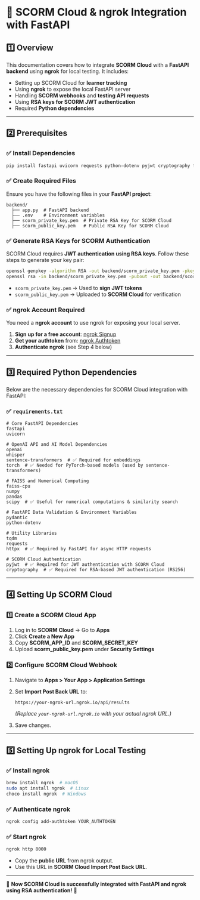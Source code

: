 # 📌 SCORM Cloud & ngrok Integration with FastAPI

## **1️⃣ Overview**
This documentation covers how to integrate **SCORM Cloud** with a **FastAPI backend** using **ngrok** for local testing. It includes:
- Setting up SCORM Cloud for **learner tracking**
- Using **ngrok** to expose the local FastAPI server
- Handling **SCORM webhooks** and **testing API requests**
- Using **RSA keys for SCORM JWT authentication**
- Required **Python dependencies**

---

## **2️⃣ Prerequisites**
### ✅ **Install Dependencies**
```bash
pip install fastapi uvicorn requests python-dotenv pyjwt cryptography faiss-cpu numpy sentence-transformers httpx pandas scipy tqdm
```

### ✅ **Create Required Files**
Ensure you have the following files in your **FastAPI project**:
```
backend/
  ├── app.py  # FastAPI backend
  ├── .env    # Environment variables
  ├── scorm_private_key.pem  # Private RSA Key for SCORM Cloud
  ├── scorm_public_key.pem   # Public RSA Key for SCORM Cloud
```

### ✅ **Generate RSA Keys for SCORM Authentication**
SCORM Cloud requires **JWT authentication using RSA keys**. Follow these steps to generate your key pair:
```bash
openssl genpkey -algorithm RSA -out backend/scorm_private_key.pem -pkeyopt rsa_keygen_bits:2048
openssl rsa -in backend/scorm_private_key.pem -pubout -out backend/scorm_public_key.pem
```
- `scorm_private_key.pem` → Used to **sign JWT tokens**
- `scorm_public_key.pem` → Uploaded to **SCORM Cloud** for verification

### ✅ **ngrok Account Required**
You need a **ngrok account** to use ngrok for exposing your local server.
1. **Sign up for a free account**: [ngrok Signup](https://dashboard.ngrok.com/signup)
2. **Get your authtoken** from: [ngrok Authtoken](https://dashboard.ngrok.com/get-started/your-authtoken)
3. **Authenticate ngrok** (see Step 4 below)

---

## **3️⃣ Required Python Dependencies**
Below are the necessary dependencies for SCORM Cloud integration with FastAPI:

### ✅ **`requirements.txt`**
```plaintext
# Core FastAPI Dependencies
fastapi
uvicorn

# OpenAI API and AI Model Dependencies
openai
whisper
sentence-transformers  # ✅ Required for embeddings
torch  # ✅ Needed for PyTorch-based models (used by sentence-transformers)

# FAISS and Numerical Computing
faiss-cpu
numpy
pandas
scipy  # ✅ Useful for numerical computations & similarity search

# FastAPI Data Validation & Environment Variables
pydantic
python-dotenv

# Utility Libraries
tqdm
requests
httpx  # ✅ Required by FastAPI for async HTTP requests

# SCORM Cloud Authentication
pyjwt  # ✅ Required for JWT authentication with SCORM Cloud
cryptography  # ✅ Required for RSA-based JWT authentication (RS256)
```

---

## **4️⃣ Setting Up SCORM Cloud**
### **1️⃣ Create a SCORM Cloud App**
1. Log in to **SCORM Cloud** → Go to **Apps**
2. Click **Create a New App**
3. Copy **SCORM_APP_ID** and **SCORM_SECRET_KEY**
4. Upload **scorm_public_key.pem** under **Security Settings**

### **2️⃣ Configure SCORM Cloud Webhook**
1. Navigate to **Apps > Your App > Application Settings**
2. Set **Import Post Back URL** to:
   ```
   https://your-ngrok-url.ngrok.io/api/results
   ```
   *(Replace `your-ngrok-url.ngrok.io` with your actual ngrok URL.)*

3. Save changes.

---

## **5️⃣ Setting Up ngrok for Local Testing**
### ✅ **Install ngrok**
```bash
brew install ngrok  # macOS
sudo apt install ngrok  # Linux
choco install ngrok  # Windows
```

### ✅ **Authenticate ngrok**
```bash
ngrok config add-authtoken YOUR_AUTHTOKEN
```

### ✅ **Start ngrok**
```bash
ngrok http 8000
```
- Copy the **public URL** from ngrok output.
- Use this URL in **SCORM Cloud Import Post Back URL**.

---

🚀 **Now SCORM Cloud is successfully integrated with FastAPI and ngrok using RSA authentication!** 🚀

